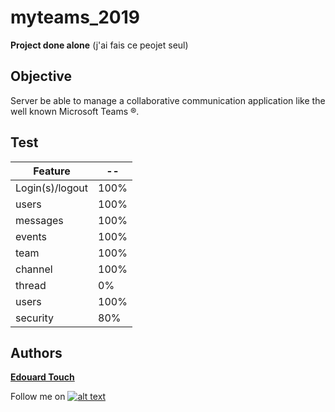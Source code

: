 # myteams_2019

**Project done alone** (j'ai fais ce peojet seul)

## Objective

Server be able to manage a collaborative communication application like the well known Microsoft Teams ®.

## Test

| Feature | -- |
| --- | --- |
| Login(s)/logout | 100% |
| users | 100% |
| messages | 100% |
| events | 100% |
| team | 100% |
| channel | 100% |
| thread | 0% |
| users | 100% |
| security | 80% |

## Authors
 **[Edouard Touch](https://github.com/Eydou)**

[6.1]: http://i.imgur.com/0o48UoR.png (Follow me !)

[1]: https://github.com/Eydou

Follow me on [![alt text][6.1]][1]
